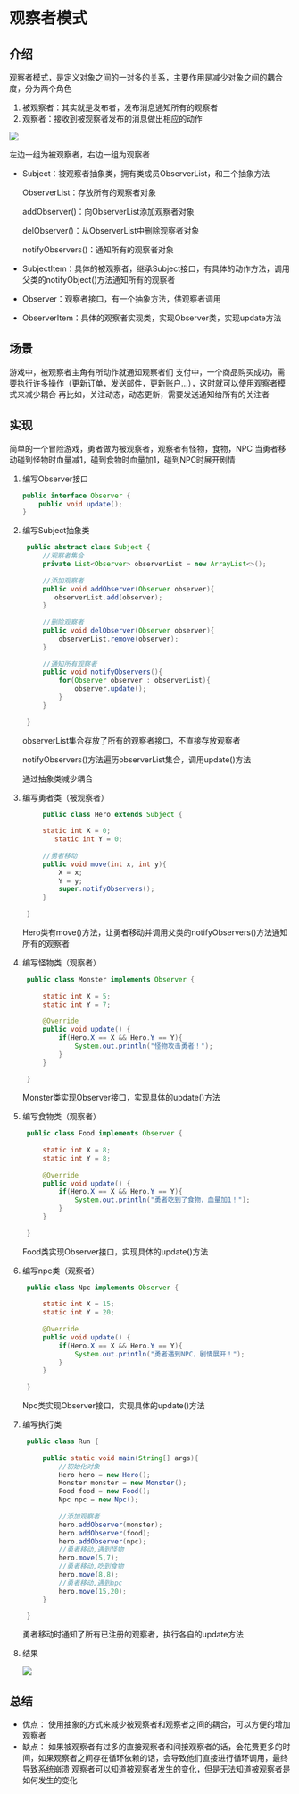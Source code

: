 
# 观察者模式

## 介绍

观察者模式，是定义对象之间的一对多的关系，主要作用是减少对象之间的耦合度，分为两个角色

1. 被观察者：其实就是发布者，发布消息通知所有的观察者
2. 观察者：接收到被观察者发布的消息做出相应的动作

![](https://kulalasmile.oss-cn-hangzhou.aliyuncs.com/PicGo20200806091955.png)

左边一组为被观察者，右边一组为观察者

- Subject：被观察者抽象类，拥有类成员ObserverList，和三个抽象方法

  ObserverList：存放所有的观察者对象

  addObserver()：向ObserverList添加观察者对象

  delObserver()：从ObserverList中删除观察者对象

  notifyObservers()：通知所有的观察者对象

- SubjectItem：具体的被观察者，继承Subject接口，有具体的动作方法，调用父类的notifyObject()方法通知所有的观察者

- Observer：观察者接口，有一个抽象方法，供观察者调用

- ObserverItem：具体的观察者实现类，实现Observer类，实现update方法



## 场景

游戏中，被观察者主角有所动作就通知观察者们
支付中，一个商品购买成功，需要执行许多操作（更新订单，发送邮件，更新账户…），这时就可以使用观察者模式来减少耦合
再比如，关注动态，动态更新，需要发送通知给所有的关注者



## 实现

简单的一个冒险游戏，勇者做为被观察者，观察者有怪物，食物，NPC
当勇者移动碰到怪物时血量减1，碰到食物时血量加1，碰到NPC时展开剧情

1. 编写Observer接口

   ```java
   public interface Observer {
       public void update();
   }
   ```

2. 编写Subject抽象类

   ```java
   	public abstract class Subject {
   		//观察者集合
       	private List<Observer> observerList = new ArrayList<>();
       			
   		//添加观察者
   	    public void addObserver(Observer observer){
       	   observerList.add(observer);
   	    }
   		
   		//删除观察者
   	    public void delObserver(Observer observer){
   	        observerList.remove(observer);
   	    }
   			
   		//通知所有观察者
   	    public void notifyObservers(){
   	        for(Observer observer : observerList){
   	            observer.update();
   	        }
   	    }
   	    
   	}
   ```

   observerList集合存放了所有的观察者接口，不直接存放观察者

   notifyObservers()方法遍历observerList集合，调用update()方法

   通过抽象类减少耦合

3. 编写勇者类（被观察者）

   ```java
    	public class Hero extends Subject {
   	
   	    static int X = 0;
           static int Y = 0;
   	
   		//勇者移动
   	    public void move(int x, int y){
   	        X = x;
   	        Y = y;
   	        super.notifyObservers();
   	    }
   	
   	}
   ```

   Hero类有move()方法，让勇者移动并调用父类的notifyObservers()方法通知所有的观察者

4. 编写怪物类（观察者）

   ```java
   	public class Monster implements Observer {
   	
   		static int X = 5;
   	    static int Y = 7;
   	
   	    @Override
   	    public void update() {
   	        if(Hero.X == X && Hero.Y == Y){
   	            System.out.println("怪物攻击勇者！");
   	        }
   	    }
   	    
   	} 
   ```

   Monster类实现Observer接口，实现具体的update()方法

5. 编写食物类（观察者）

   ```java
   	public class Food implements Observer {
   		
   	    static int X = 8;
   	    static int Y = 8;
   	
   	    @Override
   	    public void update() {
   	        if(Hero.X == X && Hero.Y == Y){
   	            System.out.println("勇者吃到了食物，血量加1！");
   	        }
   	    }
   	    
   	}  
   ```

   Food类实现Observer接口，实现具体的update()方法

6. 编写npc类（观察者）

   ```java
   	public class Npc implements Observer {
   	
   	    static int X = 15;
   	    static int Y = 20;
   	
   	    @Override
   	    public void update() {
   	        if(Hero.X == X && Hero.Y == Y){
   	            System.out.println("勇者遇到NPC，剧情展开！");
   	        }
   	    }
   	
   	}
   ```

   Npc类实现Observer接口，实现具体的update()方法

7. 编写执行类

   ```java
   	public class Run {
   		
   	    public static void main(String[] args){
   	        //初始化对象
   	        Hero hero = new Hero();
   	        Monster monster = new Monster();
   	        Food food = new Food();
   	        Npc npc = new Npc();
   	
   	        //添加观察者
   	        hero.addObserver(monster);
   	        hero.addObserver(food);
   	        hero.addObserver(npc);
   	        //勇者移动,遇到怪物
   	        hero.move(5,7);
   	        //勇者移动,吃到食物
   	        hero.move(8,8);
   	        //勇者移动,遇到npc
   	        hero.move(15,20);
   	    }
   	
   	}
   ```

   勇者移动时通知了所有已注册的观察者，执行各自的update方法

8. 结果

   ![](https://kulalasmile.oss-cn-hangzhou.aliyuncs.com/PicGo20200806093441.png)

## 总结

- 优点：
  使用抽象的方式来减少被观察者和观察者之间的耦合，可以方便的增加观察者
- 缺点：
  如果被观察者有过多的直接观察者和间接观察者的话，会花费更多的时间，如果观察者之间存在循环依赖的话，会导致他们直接进行循环调用，最终导致系统崩溃
  观察者可以知道被观察者发生的变化，但是无法知道被观察者是如何发生的变化